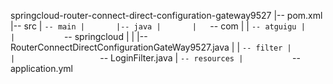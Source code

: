 springcloud-router-connect-direct-configuration-gateway9527
|-- pom.xml
|-- src
|   `-- main
|       |-- java
|       |   `-- com
|       |       `-- atguigu
|       |           `-- springcloud
|       |               |-- RouterConnectDirectConfigurationGateWay9527.java
|       |               `-- filter
|       |                   `-- LoginFilter.java
|       `-- resources
|           `-- application.yml
